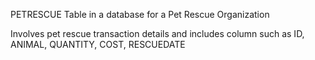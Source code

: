 PETRESCUE Table in a database for a Pet Rescue Organization

Involves pet rescue transaction details and includes column such as ID, ANIMAL, QUANTITY, COST, RESCUEDATE
